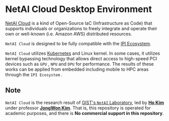 # NetAI Cloud Desktop Environment

[NetAI Cloud](https://github.com/SmartX-Team/netai-cloud) is a kind of Open-Source IaC (Infrastructure as Code) that supports individuals or organizations to freely integrate and operate their own or well-known (i.e. Amazon AWS) distributed resources.

`NetAI Cloud` is designed to be fully compatible with the [IPI Ecosystem](https://github.com/ulagbulag-village/ipis).

`NetAI Cloud` utilizes [Kubernetes](https://kubernetes.io/) and Linux kernel. In some cases, it utilizes kernel bypassing technology that allows direct access to high-speed PCI devices such as `GPU` , `NPU` and `DPU` for performance. The results of these works can be applied from embedded including mobile to HPC areas through the `IPI Ecosystem` .

## Note

`NetAI Cloud` is the research result of [GIST's `NetAI` Laboratory](https://netai.smartx.kr/), led by [**Ho Kim**](https://github.com/kerryeon) under professor [**JongWon Kim**](https://netai.smartx.kr/people/professor). That is, this repository is operated for academic purposes, and there is **No commercial support in this repository**.
